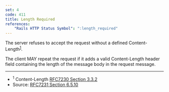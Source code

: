 ```yaml
---
set: 4
code: 411
title: Length Required
references:
    "Rails HTTP Status Symbol": ":length_required"
---
```


The server refuses to accept the request without a defined
Content-Length<sup>[1](#ref-1)</sup>.

The client MAY repeat the request if it adds a valid Content-Length header field
containing the length of the message body in the request message.

---

* <span id="ref-1"><sup>1</sup> Content-Length [RFC7230 Section 3.3.2][2]</span>
* Source: [RFC7231 Section 6.5.10][1]

[1]: <http://tools.ietf.org/html/rfc7231#section-6.5.10>
[2]: <http://tools.ietf.org/html/rfc7230#section-3.3.2>